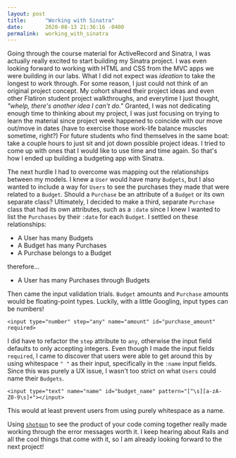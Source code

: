 ```yaml
---
layout: post
title:      "Working with Sinatra"
date:       2020-08-13 21:36:16 -0400
permalink:  working_with_sinatra
---
```



Going through the course material for ActiveRecord and Sinatra, I was actually really excited to start building my Sinatra project. I was even looking forward to working with HTML and CSS from the MVC apps we were building in our labs. What I did not expect was *ideation* to take the longest to work through. For some reason, I just could not think of an original project concept. My cohort shared their project ideas and even other Flatiron student project walkthroughs, and everytime I just thought, *"whelp, there's another idea I can't do."* Granted, I was not dedicating enough time to thinking about my project, I was just focusing on trying to learn the material since project week happened to coincide with our move out/move in dates (have to exercise those work-life balance muscles sometime, right?) For future students who find themselves in the same boat: take a couple hours to just sit and jot down possible project ideas. I tried to come up with ones that I would like to use time and time again. So that's how I ended up building a budgeting app with Sinatra.

The next hurdle I had to overcome was mapping out the relationships between my models. I knew a `User` would have many `Budgets`, but I also wanted to include a way for `Users` to see the purchases they made that were related to a `Budget`. Should  a `Purchase` be an attribute of a `Budget` or its own separate class? Ultimately, I decided to make a third, separate `Purchase` class that had its own attributes, such as a `:date` since I knew I wanted to list the `Purchases` by their `:date` for each `Budget`. I settled on these relationships:
* A User has many Budgets
* A Budget has many Purchases
* A Purchase belongs to a Budget 

therefore...
* A User has many Purchases through Budgets

Then came the input validation trials. `Budget` amounts and `Purchase` amounts would be floating-point types. Luckily, with a little Googling, input types can be numbers!
```
<input type="number" step="any" name="amount" id="purchase_amount" required>
```
I did have to refactor the `step` attribute to `any`, otherwise the input field defaults to only accepting integers.
Even though I made the input fields `required`, I came to discover that users were able to get around this by using whitespace  `" "` as their input, specifically in the `:name` input fields. Since this was purely a UX issue, I wasn't too strict on what `Users` could name their `Budgets`.
```
<input type="text" name="name" id="budget_name" pattern="[^\s][a-zA-Z0-9\s]+"></input>
```
This would at least prevent users from using purely whitespace as a name. 

Using [`shotgun`](https://rubygems.org/gems/shotgun/versions/0.9.2) to see the product of your code coming together really made working through the error messages worth it. I keep hearing about Rails and all the cool things that come with it, so I am already looking forward to the next project!
